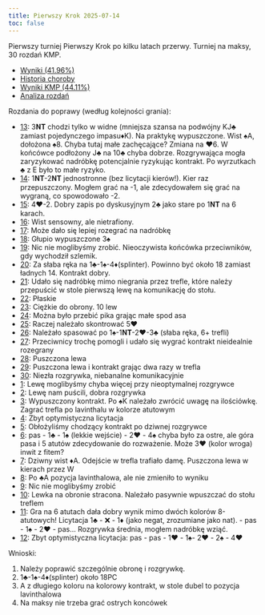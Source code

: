 ```yaml
---
title: Pierwszy Krok 2025-07-14
toc: false
---
```


Pierwszy turniej Pierwszy Krok po kilku latach przerwy. Turniej na maksy, 30 rozdań KMP.
- [Wyniki (41.96%)](http://akademiabrydza.pl/250714/)
- [Historia choroby](http://akademiabrydza.pl/250714/#000000HH000019000001000001000001000000000000000000)
- [Wyniki KMP (44.11%)](https://r.bridgespider.com/39542/)
- [Analiza rozdań](https://www.pzbs.pl/wyniki-kmp/9180-kmp-72025-analiza-rozda)

<!-- for x in $(seq 1 30); do echo "- [$x][$x]: "; done -->

Rozdania do poprawy (według kolejności grania):
- [13][13]: 3𝐍𝐓 chodzi tylko w widne (mniejsza szansa na podwójny KJ♣️ zamiast pojedynczego impasu♦️K). Na praktykę wypuszczone. Wist ♠️A, dołożona ♠️8. Chyba tutaj małe zachęcające? Zmiana na ♥️6. W końcówce podłożony J♣️ na 10♣️ chyba dobrze. Rozgrywająca mogła zaryzykować nadróbkę potencjalnie ryzykując kontrakt. Po wyrzutkach ♣️ z E było to małe ryzyko.
- [14][14]: 1𝐍𝐓-2𝐍𝐓 jednostronne (bez licytacji kierów!). Kier raz przepuszczony. Mogłem grać na -1, ale zdecydowałem się grać na wygraną, co spowodowało -2.
- [15][15]: 4♥️-2. Dobry zapis po dyskusyjnym 2♣️ jako stare po 1𝐍𝐓 na 6 karach.
- [16][16]: Wist sensowny, ale nietrafiony.
- [17][17]: Może dało się lepiej rozegrać na nadróbkę
- [18][18]: Głupio wypuszczone 3♠️
- [19][19]: Nic nie moglibyśmy zrobić. Nieoczywista końcówka przeciwników, gdy wychodził szlemik.
- [20][20]: Za słaba ręka na 1♣️-1♠️-4♦️(splinter). Powinno być około 18 zamiast ładnych 14. Kontrakt dobry.
- [21][21]: Udało się nadróbkę mimo niegrania przez trefle, które należy przepuścić w stole pierwszą lewę na komunikację do stołu.
- [22][22]: Płaskie
- [23][23]: Ciężkie do obrony. 10 lew
- [24][24]: Można było przebić pika grając małe spod asa
- [25][25]: Raczej należało skontrować 5♥️
- [26][26]: Należało spasować po 1♠️-1𝐍𝐓-2♥️-3♣️ (słaba ręka, 6+ trefli)
- [27][27]: Przeciwnicy trochę pomogli i udało się wygrać kontrakt nieidealnie rozegrany
- [28][28]: Puszczona lewa
- [29][29]: Puszczona lewa i kontrakt grając dwa razy w trefla
- [30][30]: Niezła rozgrywka, niebanalne komunikacyjnie
- [1][1]: Lewę moglibyśmy chyba więcej przy nieoptymalnej rozgrywce
- [2][2]: Lewę nam puścili, dobra rozgrywka
- [3][3]: Wypuszczony kontrakt. Po ♠️K należało zwrócić uwagę na ilościówkę. Zagrać trefla po lavinthalu w kolorze atutowym
- [4][4]: Zbyt optymistyczna licytacja
- [5][5]: Obłożyliśmy chodzący kontrakt po dziwnej rozgrywce
- [6][6]: pas - 1♣️ - 1♠️ (lekkie wejście) - 2♥️ - 4♠️ chyba było za ostre, ale góra pasa i 5 atutów zdecydowanie do rozważenie. Może 3♥️ (kolor wroga) inwit z fitem?
- [7][7]: Dziwny wist ♦️A. Odejście w trefla trafiało damę. Puszczona lewa w kierach przez W
- [8][8]: Po ♣️A pozycja lavinthalowa, ale nie zmieniło to wyniku
- [9][9]: Nic nie moglibyśmy zrobić
- [10][10]: Lewka na obronie stracona. Należało pasywnie wpuszczać do stołu treflem
- [11][11]: Gra na 6 atutach dała dobry wynik mimo dwóch kolorów 8-atutowych! Licytacja 1♣️ - ❌ - 1♦️ (jako negat, zrozumiane jako nat). - pas - 1♠️ - 2♥️ - pas... Rozgrywka średnia, mogłem nadróbkę wziąć.
- [12][12]: Zbyt optymistyczna licytacja: pas - pas - 1♥️ - 1♠️- 2♥️ - 2♠️ - 4♥️

Wnioski:
1. Należy poprawić szczególnie obronę i rozgrywkę.
2. 1♣️-1♠️-4♦️(splinter) około 18PC
3. A z długiego koloru na kolorowy kontrakt, w stole dubel to pozycja lavinthalowa
4. Na maksy nie trzeba grać ostrych koncówek

<!-- for x in $(seq 1 30); do echo "[$x]: http://akademiabrydza.pl/250714/#000000HB0000190000$x"; done -->

[1]: http://akademiabrydza.pl/250714/#000000HB00001900001
[2]: http://akademiabrydza.pl/250714/#000000HB00001900002
[3]: http://akademiabrydza.pl/250714/#000000HB00001900003
[4]: http://akademiabrydza.pl/250714/#000000HB00001900004
[5]: http://akademiabrydza.pl/250714/#000000HB00001900005
[6]: http://akademiabrydza.pl/250714/#000000HB00001900006
[7]: http://akademiabrydza.pl/250714/#000000HB00001900007
[8]: http://akademiabrydza.pl/250714/#000000HB00001900008
[9]: http://akademiabrydza.pl/250714/#000000HB00001900009
[10]: http://akademiabrydza.pl/250714/#000000HB000019000010
[11]: http://akademiabrydza.pl/250714/#000000HB000019000011
[12]: http://akademiabrydza.pl/250714/#000000HB000019000012
[13]: http://akademiabrydza.pl/250714/#000000HB000019000013
[14]: http://akademiabrydza.pl/250714/#000000HB000019000014
[15]: http://akademiabrydza.pl/250714/#000000HB000019000015
[16]: http://akademiabrydza.pl/250714/#000000HB000019000016
[17]: http://akademiabrydza.pl/250714/#000000HB000019000017
[18]: http://akademiabrydza.pl/250714/#000000HB000019000018
[19]: http://akademiabrydza.pl/250714/#000000HB000019000019
[20]: http://akademiabrydza.pl/250714/#000000HB000019000020
[21]: http://akademiabrydza.pl/250714/#000000HB000019000021
[22]: http://akademiabrydza.pl/250714/#000000HB000019000022
[23]: http://akademiabrydza.pl/250714/#000000HB000019000023
[24]: http://akademiabrydza.pl/250714/#000000HB000019000024
[25]: http://akademiabrydza.pl/250714/#000000HB000019000025
[26]: http://akademiabrydza.pl/250714/#000000HB000019000026
[27]: http://akademiabrydza.pl/250714/#000000HB000019000027
[28]: http://akademiabrydza.pl/250714/#000000HB000019000028
[29]: http://akademiabrydza.pl/250714/#000000HB000019000029
[30]: http://akademiabrydza.pl/250714/#000000HB000019000030
